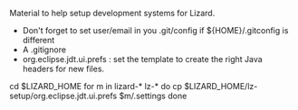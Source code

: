 Material to help setup development systems for Lizard.

* Don't forget to set user/email in you .git/config if ${HOME}/.gitconfig is different 
* A .gitignore
* org.eclipse.jdt.ui.prefs : set the template to create the right Java headers for new files.


cd $LIZARD_HOME
for m in lizard-* lz-*
do 
   cp $LIZARD_HOME/lz-setup/org.eclipse.jdt.ui.prefs $m/.settings
done